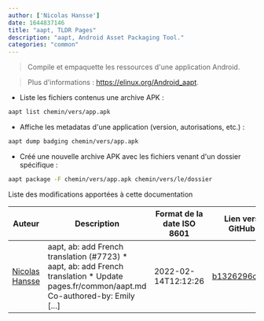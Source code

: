 ```yaml
---
author: ['Nicolas Hansse']
date: 1644837146
title: "aapt, TLDR Pages"
description: "aapt, Android Asset Packaging Tool."
categories: "common"
---
```

> Compile et empaquette les ressources d'une application Android.

> Plus d'informations : <https://elinux.org/Android_aapt>.

- Liste les fichiers contenus une archive APK :

```bash
aapt list chemin/vers/app.apk
```

- Affiche les metadatas d'une application (version, autorisations, etc.) :

```bash
aapt dump badging chemin/vers/app.apk
```

- Créé une nouvelle archive APK avec les fichiers venant d'un dossier spécifique :

```bash
aapt package -F chemin/vers/app.apk chemin/vers/le/dossier
```
Liste des modifications apportées à cette documentation


Auteur | Description | Format de la date ISO 8601 | Lien vers GitHub
------|-----|-----|-----
[Nicolas Hansse](mailto:nico.hansse@gmail.com) | aapt, ab: add French translation (#7723) * aapt, ab: add French translation * Update pages.fr/common/aapt.md Co-authored-by: Emily [...] | 2022-02-14T12:12:26 | [b1326296cda4](https://github.com/tldr-pages/tldr/commit/b1326296cda429c77ea5754896b0ad68f8883ca8)


